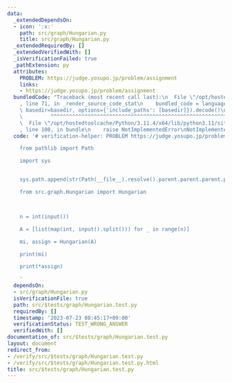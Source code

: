 ```yaml
---
data:
  _extendedDependsOn:
  - icon: ':x:'
    path: src/graph/Hungarian.py
    title: src/graph/Hungarian.py
  _extendedRequiredBy: []
  _extendedVerifiedWith: []
  _isVerificationFailed: true
  _pathExtension: py
  attributes:
    PROBLEM: https://judge.yosupo.jp/problem/assignment
    links:
    - https://judge.yosupo.jp/problem/assignment
  bundledCode: "Traceback (most recent call last):\n  File \"/opt/hostedtoolcache/Python/3.11.4/x64/lib/python3.11/site-packages/onlinejudge_verify/documentation/build.py\"\
    , line 71, in _render_source_code_stat\n    bundled_code = language.bundle(stat.path,\
    \ basedir=basedir, options={'include_paths': [basedir]}).decode()\n          \
    \         ^^^^^^^^^^^^^^^^^^^^^^^^^^^^^^^^^^^^^^^^^^^^^^^^^^^^^^^^^^^^^^^^^^^^^^^^^^^^^^^^^\n\
    \  File \"/opt/hostedtoolcache/Python/3.11.4/x64/lib/python3.11/site-packages/onlinejudge_verify/languages/python.py\"\
    , line 108, in bundle\n    raise NotImplementedError\nNotImplementedError\n"
  code: '# verification-helper: PROBLEM https://judge.yosupo.jp/problem/assignment

    from pathlib import Path

    import sys


    sys.path.append(str(Path(__file__).resolve().parent.parent.parent.parent))

    from src.graph.Hungarian import Hungarian



    n = int(input())

    A = [list(map(int, input().split())) for _ in range(n)]

    mi, assign = Hungarian(A)

    print(mi)

    print(*assign)

    '
  dependsOn:
  - src/graph/Hungarian.py
  isVerificationFile: true
  path: src/$tests/graph/Hungarian.test.py
  requiredBy: []
  timestamp: '2023-07-23 08:45:17+09:00'
  verificationStatus: TEST_WRONG_ANSWER
  verifiedWith: []
documentation_of: src/$tests/graph/Hungarian.test.py
layout: document
redirect_from:
- /verify/src/$tests/graph/Hungarian.test.py
- /verify/src/$tests/graph/Hungarian.test.py.html
title: src/$tests/graph/Hungarian.test.py
---
```


